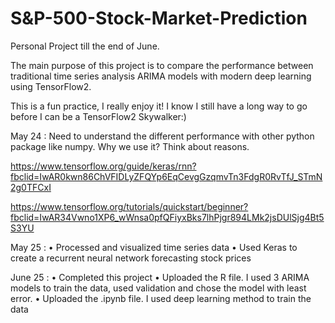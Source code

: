 # S&P-500-Stock-Market-Prediction

Personal Project till the end of June.

The main purpose of this project is to compare the performance between traditional time series analysis ARIMA models with modern deep learning using TensorFlow2.

This is a fun practice, I really enjoy it! I know I still have a long way to go before I can be a TensorFlow2 Skywalker:)



May 24 : Need to understand the different performance with other python package like numpy. Why we use it? Think about reasons.

https://www.tensorflow.org/guide/keras/rnn?fbclid=IwAR0kwn86ChVFIDLyZFQYp6EqCevgGzqmvTn3FdgR0RvTfJ_STmN2g0TFCxI

https://www.tensorflow.org/tutorials/quickstart/beginner?fbclid=IwAR34Vwno1XP6_wWnsa0pfQFiyxBks7lhPjgr894LMk2jsDUlSjg4Bt5S3YU


May 25 : 
• Processed and visualized time series data
• Used Keras to create a recurrent neural network forecasting stock prices

June 25 : 
• Completed this project
• Uploaded the R file. I used 3 ARIMA models to train the data, used validation and chose the model with least error.
• Uploaded the .ipynb file. I used deep learning method to train the data



